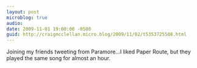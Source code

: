 ```yaml
---
layout: post
microblog: true
audio: 
date: 2009-11-01 19:00:00 -0500
guid: http://craigmcclellan.micro.blog/2009/11/02/t5353725508.html
---
```

Joining my friends tweeting from Paramore...I liked Paper Route, but they played the same song for almost an hour.
